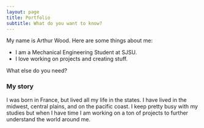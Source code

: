 ```yaml
---
layout: page
title: Portfolio
subtitle: What do you want to know?
---
```


My name is Arthur Wood. Here are some things about me:

- I am a Mechanical Engineering Student at SJSU.
- I love working on projects and creating stuff.

What else do you need?

### My story

I was born in France, but lived all my life in the states. I have lived in the midwest, central plains, and on the pacific coast. I keep pretty busy with my studies but when I have time I am working on a ton of projects to further understand the world around me.
